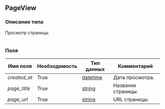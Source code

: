 
## PageView

### Описание типа
Просмотр страницы.<br/><br/>
### Поля

| Имя поля | Необходимость | Тип данных | Комментарий |
|---|---|---|---|
|*created_at*|True|[datetime](/docs/types/datetime.md)|Дата просмотра.<br/>|
|*page_title*|True|[string](/docs/types/string.md)|Название страницы.<br/>|
|*page_url*|True|[string](/docs/types/string.md)|URL страницы.<br/>|
